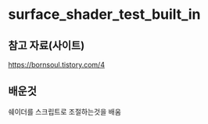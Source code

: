 # surface_shader_test_built_in
## 참고 자료(사이트)
https://bornsoul.tistory.com/4
## 배운것
쉐이더를 스크립트로 조절하는것을 배움
